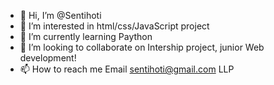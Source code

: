 - 👋 Hi, I’m @Sentihoti 
- 👀 I’m interested in html/css/JavaScript project
- 🌱 I’m currently learning Paython
- 💞️ I’m looking to collaborate on Intership project, junior Web development!
- 📫 How to reach me Email sentihoti@gmail.com LLP

<!---
Sentihoti/Sentihoti is a ✨ special ✨ repository because its `README.md` (this file) appears on your GitHub profile.
You can click the Preview link to take a look at your changes.
--->
